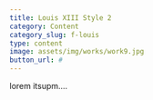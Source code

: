 ```yaml
---
title: Louis XIII Style 2
category: Content
category_slug: f-louis
type: content
image: assets/img/works/work9.jpg
button_url: #
---
```


lorem itsupm....